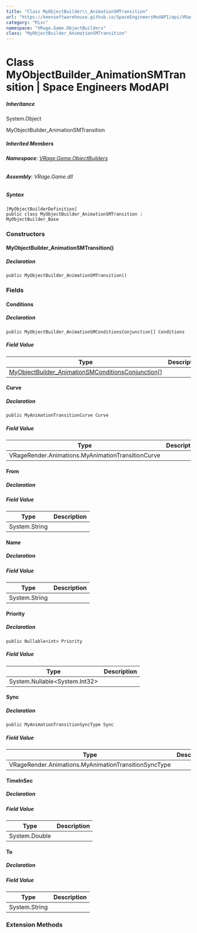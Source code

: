 ```yaml
---
title: "Class MyObjectBuilder\\_AnimationSMTransition"
url: "https://keensoftwarehouse.github.io/SpaceEngineersModAPI/api/VRage.Game.ObjectBuilders.MyObjectBuilder_AnimationSMTransition.html"
category: "Misc"
namespace: "VRage.Game.ObjectBuilders"
class: "MyObjectBuilder_AnimationSMTransition"
---
```


# Class MyObjectBuilder\_AnimationSMTransition | Space Engineers ModAPI

##### Inheritance

System.Object

MyObjectBuilder\_AnimationSMTransition

##### Inherited Members

###### **Namespace**: [VRage.Game.ObjectBuilders](https://keensoftwarehouse.github.io/SpaceEngineersModAPI/api/VRage.Game.ObjectBuilders.html)

###### **Assembly**: VRage.Game.dll

##### Syntax

```
[MyObjectBuilderDefinition]
public class MyObjectBuilder_AnimationSMTransition : MyObjectBuilder_Base
```

### Constructors

#### MyObjectBuilder\_AnimationSMTransition()

##### Declaration

```
public MyObjectBuilder_AnimationSMTransition()
```

### Fields

#### Conditions

##### Declaration

```
public MyObjectBuilder_AnimationSMConditionsConjunction[] Conditions
```

##### Field Value

| Type | Description |
| --- | --- |
| [MyObjectBuilder\_AnimationSMConditionsConjunction](https://keensoftwarehouse.github.io/SpaceEngineersModAPI/api/VRage.Game.ObjectBuilders.MyObjectBuilder_AnimationSMConditionsConjunction.html)\[\] |     |

#### Curve

##### Declaration

```
public MyAnimationTransitionCurve Curve
```

##### Field Value

| Type | Description |
| --- | --- |
| VRageRender.Animations.MyAnimationTransitionCurve |     |

#### From

##### Declaration

##### Field Value

| Type | Description |
| --- | --- |
| System.String |     |

#### Name

##### Declaration

##### Field Value

| Type | Description |
| --- | --- |
| System.String |     |

#### Priority

##### Declaration

```
public Nullable<int> Priority
```

##### Field Value

| Type | Description |
| --- | --- |
| System.Nullable<System.Int32\> |     |

#### Sync

##### Declaration

```
public MyAnimationTransitionSyncType Sync
```

##### Field Value

| Type | Description |
| --- | --- |
| VRageRender.Animations.MyAnimationTransitionSyncType |     |

#### TimeInSec

##### Declaration

##### Field Value

| Type | Description |
| --- | --- |
| System.Double |     |

#### To

##### Declaration

##### Field Value

| Type | Description |
| --- | --- |
| System.String |     |

### Extension Methods